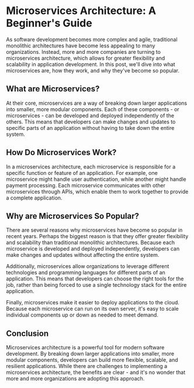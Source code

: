 

# Microservices Architecture: A Beginner's Guide

As software development becomes more complex and agile, traditional monolithic architectures have become less appealing to many organizations. Instead, more and more companies are turning to microservices architecture, which allows for greater flexibility and scalability in application development. In this post, we'll dive into what microservices are, how they work, and why they've become so popular.

## What are Microservices?

At their core, microservices are a way of breaking down larger applications into smaller, more modular components. Each of these components - or microservices - can be developed and deployed independently of the others. This means that developers can make changes and updates to specific parts of an application without having to take down the entire system.

## How Do Microservices Work?

In a microservices architecture, each microservice is responsible for a specific function or feature of an application. For example, one microservice might handle user authentication, while another might handle payment processing. Each microservice communicates with other microservices through APIs, which enable them to work together to provide a complete application.

## Why are Microservices So Popular?

There are several reasons why microservices have become so popular in recent years. Perhaps the biggest reason is that they offer greater flexibility and scalability than traditional monolithic architectures. Because each microservice is developed and deployed independently, developers can make changes and updates without affecting the entire system.

Additionally, microservices allow organizations to leverage different technologies and programming languages for different parts of an application. This means that developers can choose the right tools for the job, rather than being forced to use a single technology stack for the entire application.

Finally, microservices make it easier to deploy applications to the cloud. Because each microservice can run on its own server, it's easy to scale individual components up or down as needed to meet demand.

## Conclusion

Microservices architecture is a powerful tool for modern software development. By breaking down larger applications into smaller, more modular components, developers can build more flexible, scalable, and resilient applications. While there are challenges to implementing a microservices architecture, the benefits are clear - and it's no wonder that more and more organizations are adopting this approach.